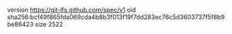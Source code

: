 version https://git-lfs.github.com/spec/v1
oid sha256:bcf49f865fda069cda4b8b3f013f19f7dd283ec76c5d3603737f5f8b9be86423
size 2522
